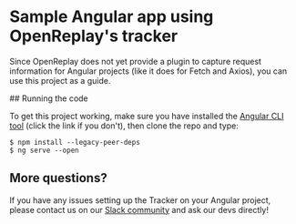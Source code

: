 # Sample Angular app using OpenReplay's tracker

Since OpenReplay does not yet provide a plugin to capture request information for Angular projects (like it does for Fetch and Axios), you can use this project as a guide.

## Running the code 

To get this project working, make sure you have installed the [Angular CLI tool](https://angular.io/guide/setup-local) (click the link if you don't), then clone the repo and type:

```
$ npm install --legacy-peer-deps
$ ng serve --open
```

## More questions?
If you have any issues setting up the Tracker on your Angular project, please contact us on our [Slack community](https://slack.openreplay.com/) and ask our devs directly!
